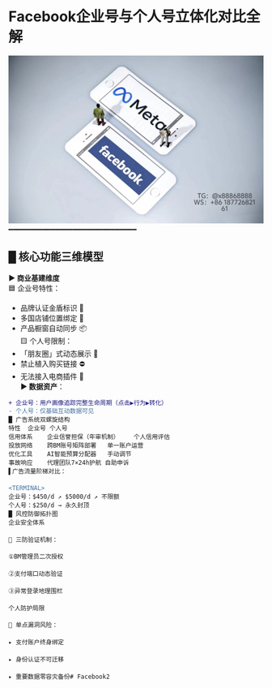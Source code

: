 # Facebook企业号与个人号立体化对比全解
 ![替代文字](84510a4422f70cca1910c56bd2fda4b.jpg)
━━━━━━━━━━━━━━━━━━━━━━━━━━━━━━
## █ 核心功能三维模型
**▶ 商业基建维度**  
🟦 企业号特性：  
- 品牌认证金盾标识 🔐  
- 多国店铺位置绑定 🏪  
- 产品橱窗自动同步 📦  
🟨 个人号限制：  
- 「朋友圈」式动态展示 📱  
- 禁止植入购买链接 ⛔  
- 无法接入电商插件 🚫  
**▶ 数据资产**：  
```diff
+ 企业号：用户画像追踪完整生命周期（点击▶行为▶转化）
- 个人号：仅基础互动数据可见
█ 广告系统双螺旋结构
特性	企业号	个人号
信用体系	企业信誉担保（年审机制）	个人信用评估
投放网络	跨BM账号矩阵部署	单一账户运营
优化工具	AI智能预算分配器	手动调节
事故响应	代理团队7×24h护航	自助申诉
▌广告流量阶梯对比：

<TERMINAL>
企业号：$450/d ↗ $5000/d ↗ 不限额
个人号：$250/d → 永久封顶
█ 风控防御拓扑图
企业安全体系

🔷 三防验证机制：

①BM管理员二次授权

②支付端口动态验证

③异常登录地理围栏

个人防护局限

🔶 单点漏洞风险：

▸ 支付账户终身绑定

▸ 身份认证不可迁移

▸ 重要数据零容灾备份# Facebook2
